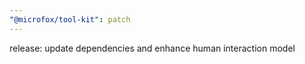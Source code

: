 ```yaml
---
"@microfox/tool-kit": patch
---
```


release: update dependencies and enhance human interaction model
